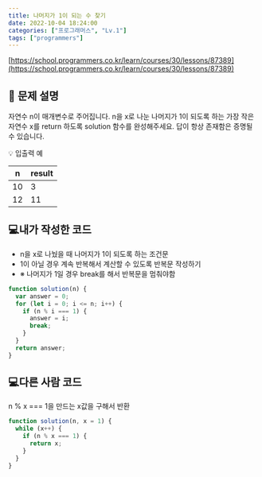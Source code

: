 ```yaml
---
title: 나머지가 1이 되는 수 찾기
date: 2022-10-04 18:24:00
categories: ["프로그래머스", "Lv.1"]
tags: ["programmers"]
---
```


[https://school.programmers.co.kr/learn/courses/30/lessons/87389](https://school.programmers.co.kr/learn/courses/30/lessons/87389)

## 📔 문제 설명

자연수 n이 매개변수로 주어집니다. n을 x로 나눈 나머지가 1이 되도록 하는 가장 작은 자연수 x를 return 하도록 solution 함수를 완성해주세요. 답이 항상 존재함은 증명될 수 있습니다.

💡 입출력 예

| n   | result |
| --- | ------ |
| 10  | 3      |
| 12  | 11     |

## 💻내가 작성한 코드

- n을 x로 나눴을 때 나머지가 1이 되도록 하는 조건문
- 1이 아닐 경우 계속 반복해서 계산할 수 있도록 반복문 작성하기
- ※ 나머지가 1일 경우 break를 해서 반복문을 멈춰야함

```js
function solution(n) {
  var answer = 0;
  for (let i = 0; i <= n; i++) {
    if (n % i === 1) {
      answer = i;
      break;
    }
  }
  return answer;
}
```

## 💻다른 사람 코드

n % x === 1을 만드는 x값을 구해서 반환

```js
function solution(n, x = 1) {
  while (x++) {
    if (n % x === 1) {
      return x;
    }
  }
}
```

